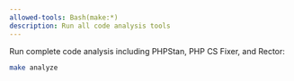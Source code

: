 ```yaml
---
allowed-tools: Bash(make:*)
description: Run all code analysis tools
---
```


Run complete code analysis including PHPStan, PHP CS Fixer, and Rector:

```bash
make analyze
```